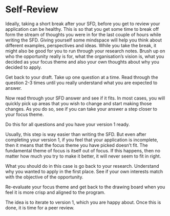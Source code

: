# Self-Review

Ideally, taking a short break after your SFD, before you get to review your application can be healthy. This is so that you get some time to break off form the stream of thoughts you were in for the last couple of hours while writing the SFD. Giving yourself some mindspace will help you think about different examples, perspectives and ideas. While you take the break, it might also be good for you to run through your research notes. Brush up on who the opportunity really is for, what the organisation’s vision is, what you decided as your focus theme and also your own thoughts about why you decided to apply.

Get back to your draft. Take up one question at a time. Read through the question 2-3 times until you really understand what you are expected to answer.

Now read through your SFD answer and see if it fits. In most cases, you will quickly pick up areas that you wish to change and start making those changes. As you do so, see if you can take your answer a step closer to your focus theme.

Do this for all questions and you have your version 1 ready.

Usually, this step is way easier than writing the SFD. But even after completing your version 1, if you feel that your application is incomplete, then it means that the focus theme you have picked doesn’t fit. The fundamental theme of focus is itself out of focus. If this happens, then no matter how much you try to make it better, it will never seem to fit in right.

What you should do in this case is go back to your research. Understand why you wanted to apply in the first place. See if your own interests match with the objective of the opportunity.

Re-evaluate your focus theme and get back to the drawing board when you feel it is more crisp and aligned to the program.

The idea is to iterate to version 1, which you are happy about. Once this is done, it is time for a peer review.

